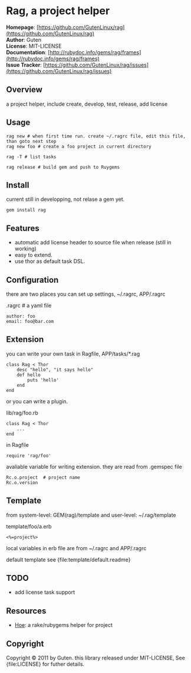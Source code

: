 Rag, a project helper
=====================

**Homepage**: [https://github.com/GutenLinux/rag](https://github.com/GutenLinux/rag) <br/>
**Author**:	Guten <br/>
**License**: MIT-LICENSE <br/>
**Documentation**: [http://rubydoc.info/gems/rag/frames](http://rubydoc.info/gems/rag/frames) <br/>
**Issue Tracker**: [https://github.com/GutenLinux/rag/issues](https://github.com/GutenLinux/rag/issues) <br/>

Overview
--------

a project helper, include create, develop, test, release, add license

Usage
-----

	rag new # when first time run. create ~/.ragrc file, edit this file, than goto next step
	rag new foo # create a foo project in current directory

	rag -T # list tasks

	rag release # build gem and push to Ruygems


Install
----------

current still in developping, not relase a gem yet.

	gem install rag


Features
--------

* automatic add license header to source file when release (still in working)
* easy to extend.
* use thor as default task DSL.

Configuration
-------------

there are two places you can set up settings, ~/.ragrc, APP/.ragrc

.ragrc # a yaml file

	author: foo
	email: foo@bar.com

Extension
---------
 
you can write your own task in Ragfile, APP/tasks/\*.rag

	class Rag < Thor
		desc "hello", "it says hello"
		def hello
			puts 'hello'
		end
	end

or you can write a plugin.
	
lib/rag/foo.rb
	
	class Rag < Thor
		...
	end

in Ragfile

	require 'rag/foo'

avaliable variable for writing extension. they are read from .gemspec file

	Rc.o.project  # project name
	Rc.o.version


Template
--------

from system-level: GEM(rag)/template and user-level: ~/.rag/template

template/foo/a.erb

	<%=project%>

local variables in erb file are from ~/.ragrc and APP/.ragrc

default template see {file:template/default.readme}


TODO
-----

* add license task support


Resources
---------
* [Hoe](https://github.com/seattlerb/hoe): a rake/rubygems helper for project


Copyright
---------
Copyright &copy; 2011 by Guten. this library released under MIT-LICENSE, See {file:LICENSE} for futher details.
